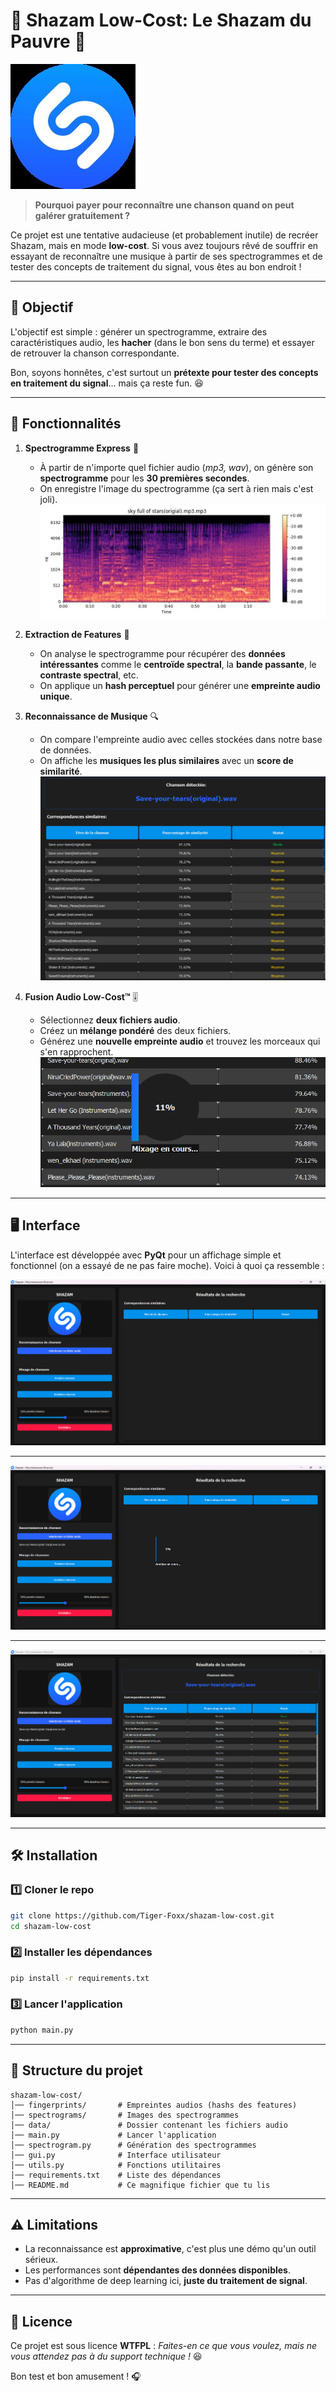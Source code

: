 # 🎵 Shazam Low-Cost: Le Shazam du Pauvre 🤡

![Shazam Logo](images/SHLOW.jpg)

> **Pourquoi payer pour reconnaître une chanson quand on peut galérer gratuitement ?**

Ce projet est une tentative audacieuse (et probablement inutile) de recréer Shazam, mais en mode **low-cost**. Si vous avez toujours rêvé de souffrir en essayant de reconnaître une musique à partir de ses spectrogrammes et de tester des concepts de traitement du signal, vous êtes au bon endroit !

---

## 🎯 Objectif

L'objectif est simple : générer un spectrogramme, extraire des caractéristiques audio, les **hacher** (dans le bon sens du terme) et essayer de retrouver la chanson correspondante.

Bon, soyons honnêtes, c'est surtout un **prétexte pour tester des concepts en traitement du signal**... mais ça reste fun. 😆

---

## 🚀 Fonctionnalités

1. **Spectrogramme Express** 🎨
   - À partir de n'importe quel fichier audio (*mp3, wav*), on génère son **spectrogramme** pour les **30 premières secondes**.
   - On enregistre l'image du spectrogramme (ça sert à rien mais c'est joli).
![Spectrogram](images/1.jpg)

2. **Extraction de Features** 🧐
   - On analyse le spectrogramme pour récupérer des **données intéressantes** comme le **centroïde spectral**, la **bande passante**, le **contraste spectral**, etc.
   - On applique un **hash perceptuel** pour générer une **empreinte audio unique**.

3. **Reconnaissance de Musique** 🔍
   - On compare l'empreinte audio avec celles stockées dans notre base de données.
   - On affiche les **musiques les plus similaires** avec un **score de similarité**.
![Capture d'écran](screenshots/4.png)

4. **Fusion Audio Low-Cost™** 🎚️
   - Sélectionnez **deux fichiers audio**.
   - Créez un **mélange pondéré** des deux fichiers.
   - Générez une **nouvelle empreinte audio** et trouvez les morceaux qui s'en rapprochent.
![Capture d'écran](screenshots/5.png)

---

## 🖥️ Interface

L'interface est développée avec **PyQt** pour un affichage simple et fonctionnel (on a essayé de ne pas faire moche). Voici à quoi ça ressemble :

![Capture d'écran](screenshots/1.png)

---
![Capture d'écran](screenshots/2.png)

---
![Capture d'écran](screenshots/3.png)


---

## 🛠️ Installation

### 1️⃣ Cloner le repo
```bash
git clone https://github.com/Tiger-Foxx/shazam-low-cost.git
cd shazam-low-cost
```

### 2️⃣ Installer les dépendances
```bash
pip install -r requirements.txt
```

### 3️⃣ Lancer l'application
```bash
python main.py
```

---

## 📂 Structure du projet

```
shazam-low-cost/
│── fingerprints/       # Empreintes audios (hashs des features)
│── spectrograms/       # Images des spectrogrammes
│── data/               # Dossier contenant les fichiers audio
│── main.py             # Lancer l'application
│── spectrogram.py      # Génération des spectrogrammes
│── gui.py              # Interface utilisateur
│── utils.py            # Fonctions utilitaires
│── requirements.txt    # Liste des dépendances
│── README.md           # Ce magnifique fichier que tu lis
```

---

## ⚠️ Limitations

- La reconnaissance est **approximative**, c'est plus une démo qu'un outil sérieux.
- Les performances sont **dépendantes des données disponibles**.
- Pas d'algorithme de deep learning ici, **juste du traitement de signal**.

---

## 📜 Licence

Ce projet est sous licence **WTFPL** : *Faites-en ce que vous voulez, mais ne vous attendez pas à du support technique !* 😆


Bon test et bon amusement ! 🎧


